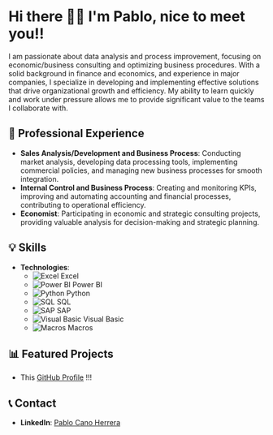 # Hi there 👋📄 I'm Pablo, nice to meet you!!

I am passionate about data analysis and process improvement, focusing on economic/business consulting and optimizing business procedures. With a solid background in finance and economics, and experience in major companies, I specialize in developing and implementing effective solutions that drive organizational growth and efficiency. My ability to learn quickly and work under pressure allows me to provide significant value to the teams I collaborate with.

## 💼 Professional Experience
- **Sales Analysis/Development and Business Process**: Conducting market analysis, developing data processing tools, implementing commercial policies, and managing new business processes for smooth integration.
- **Internal Control and Business Process**: Creating and monitoring KPIs, improving and automating accounting and financial processes, contributing to operational efficiency.
- **Economist**: Participating in economic and strategic consulting projects, providing valuable analysis for decision-making and strategic planning.

## 💡 Skills
- **Technologies**:
  - ![Excel](https://img.icons8.com/fluency/20/000000/microsoft-excel-2019.png) Excel
  - ![Power BI](https://img.icons8.com/color/20/000000/power-bi.png) Power BI
  - ![Python](https://img.icons8.com/color/20/000000/python.png) Python
  - ![SQL](https://img.icons8.com/external-flat-juicy-fish/20/000000/external-sql-coding-and-development-flat-flat-juicy-fish.png) SQL
  - ![SAP](https://img.icons8.com/color/20/000000/sap.png) SAP
  - ![Visual Basic](https://img.icons8.com/fluency/20/000000/code.png) Visual Basic
  - ![Macros](https://img.icons8.com/color/20/000000/code-file.png) Macros

## 📊 Featured Projects
- This [GitHub Profile](https://github.com/PabloCH2410?tab=repositories) !!!

## 📞 Contact
- **LinkedIn**: [Pablo Cano Herrera](https://www.linkedin.com/in/pablocanoherrera)
